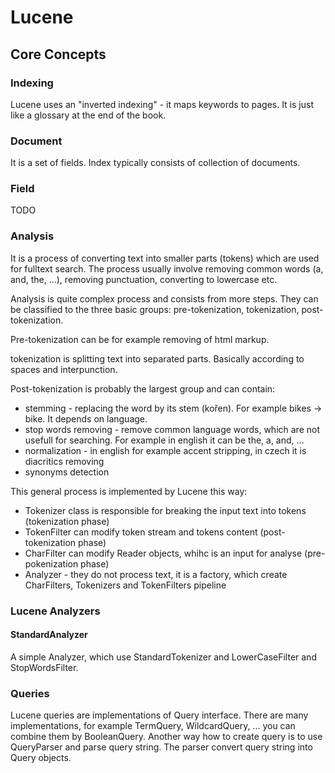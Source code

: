 Lucene
================

Core Concepts
-----------------
### Indexing
Lucene uses an "inverted indexing" - it maps keywords to pages. It is just like a glossary at the end of the book.

### Document
It is a set of fields. Index typically consists of collection of documents.

### Field
TODO

### Analysis
It is a process of converting text into smaller parts (tokens) which are used for fulltext search. The process
usually involve removing common words (a, and, the, ...), removing punctuation, converting to lowercase etc.

Analysis is quite complex process and consists from more steps. They can be classified to the three basic groups:
pre-tokenization, tokenization, post-tokenization.

Pre-tokenization can be for example removing of html markup.

tokenization is splitting text into separated parts. Basically according to spaces and interpunction.

Post-tokenization is probably the largest group and can contain:
* stemming - replacing the word by its stem (kořen). For example bikes -> bike. It depends on language.
* stop words removing - remove common language words, which are not usefull for searching. For example in english
  it can be the, a, and, ...
* normalization - in english for example accent stripping, in czech it is diacritics removing
* synonyms detection

This general process is implemented by Lucene this way:
* Tokenizer class is responsible for breaking the input text into tokens (tokenization phase)
* TokenFilter can modify token stream and tokens content (post-tokenization phase)
* CharFilter can modify Reader objects, whihc is an input for analyse (pre-pokenization phase)
* Analyzer - they do not process text, it is a factory, which create CharFilters, Tokenizers and
  TokenFilters pipeline
  
### Lucene Analyzers

#### StandardAnalyzer
A simple Analyzer, which use StandardTokenizer and LowerCaseFilter and StopWordsFilter.


### Queries
Lucene queries are implementations of Query interface. There are many implementations, for example
TermQuery, WildcardQuery, ... you can combine them by BooleanQuery.
Another way how to create query is to use QueryParser and parse query string. The parser convert
query string into Query objects.